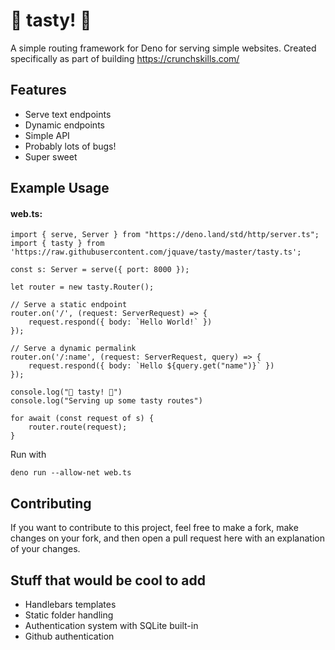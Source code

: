 # 🍦 tasty! 🍦

A simple routing framework for Deno for serving simple websites. Created specifically as part of building https://crunchskills.com/

## Features
* Serve text endpoints
* Dynamic endpoints
* Simple API
* Probably lots of bugs!
* Super sweet

## Example Usage

#### web.ts:

```
import { serve, Server } from "https://deno.land/std/http/server.ts";
import { tasty } from 'https://raw.githubusercontent.com/jquave/tasty/master/tasty.ts';

const s: Server = serve({ port: 8000 });

let router = new tasty.Router();

// Serve a static endpoint
router.on('/', (request: ServerRequest) => {
    request.respond({ body: `Hello World!` })
});

// Serve a dynamic permalink
router.on('/:name', (request: ServerRequest, query) => {
    request.respond({ body: `Hello ${query.get("name")}` })
});

console.log("🍦 tasty! 🍦")
console.log("Serving up some tasty routes")

for await (const request of s) {
    router.route(request);
}
```

Run with

```
deno run --allow-net web.ts
```

## Contributing

If you want to contribute to this project, feel free to make a fork, make changes on your fork, and then open a pull request here with an explanation of your changes.

## Stuff that would be cool to add

* Handlebars templates
* Static folder handling
* Authentication system with SQLite built-in
* Github authentication
